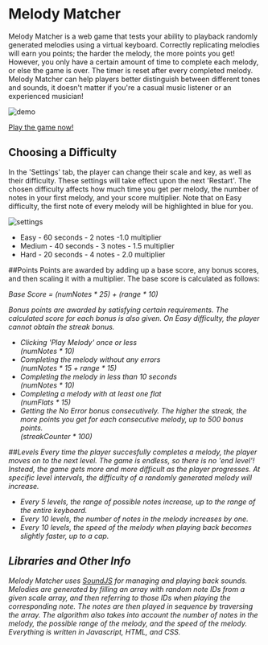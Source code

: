 # Melody Matcher

Melody Matcher is a web game that tests your ability to playback randomly generated melodies using a virtual keyboard.
Correctly replicating melodies will earn you points; the harder the melody, the more points you get!
However, you only have a certain amount of time to complete each melody, or else the game is over.
The timer is reset after every completed melody.
Melody Matcher can help players better distinguish between different tones and sounds, it doesn't matter if you're a casual music listener or an experienced musician!

![demo](/src/images/demo.png)

[Play the game now!](http://miaoxiao.github.io/Melody-Matcher/)

## Choosing a Difficulty
In the 'Settings' tab, the player can change their scale and key, as well as their difficulty.
These settings will take effect upon the next 'Restart'.
The chosen difficulty affects how much time you get per melody, the number of notes in your first melody, and your score multiplier.
Note that on Easy difficulty, the first note of every melody will be highlighted in blue for you.

![settings](/src/images/settings.png)

* Easy - 60 seconds - 2 notes -1.0 multiplier
* Medium - 40 seconds - 3 notes - 1.5 multiplier
* Hard - 20 seconds - 4 notes - 2.0 multiplier

##Points
Points are awarded by adding up a base score, any bonus scores, and then scaling it with a multiplier. The base score is calculated as follows:

<i>Base Score = (numNotes * 25) + (range * 10)<i>

Bonus points are awarded by satisfying certain requirements.
The calculated score for each bonus is also given.
On Easy difficulty, the player cannot obtain the streak bonus.

* Clicking 'Play Melody' once or less<br><i>(numNotes * 10)<i>
* Completing the melody without any errors<br><i>(numNotes * 15 + range * 15)<i>
* Completing the melody in less than 10 seconds <br><i>(numNotes * 10)<i>
* Completing a melody with at least one flat <br><i>(numFlats * 15)<i>
* Getting the No Error bonus consecutively. The higher the streak, the more points you get for each consecutive melody, up to 500 bonus points.<br><i>(streakCounter * 100)<i>

##Levels
Every time the player succesfully completes a melody, the player moves on to the next level.
The game is endless, so there is no 'end level'!
Instead, the game gets more and more difficult as the player progresses.
At specific level intervals, the difficulty of a randomly generated melody will increase.

* Every 5 levels, the range of possible notes increase, up to the range of the entire keyboard.
* Every 10 levels, the number of notes in the melody increases by one.
* Every 10 levels, the speed of the melody when playing back becomes slightly faster, up to a cap.

## Libraries and Other Info
Melody Matcher uses [SoundJS](http://www.createjs.com/SoundJS) for managing and playing back sounds.
Melodies are generated by filling an array with random note IDs from a given scale array, and then referring to those IDs when playing the corresponding note.
The notes are then played in sequence by traversing the array.
The algorithm also takes into account the number of notes in the melody, the possible range of the melody, and the speed of the melody.
Everything is written in Javascript, HTML, and CSS.
